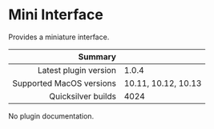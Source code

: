 # Mini Interface

Provides a miniature interface.

 Summary                  | &nbsp; 
-------------------------:|:--------------------
 Latest plugin version    | 1.0.4
 Supported MacOS versions | 10.11, 10.12, 10.13
 Quicksilver builds       | 4024


No plugin documentation.